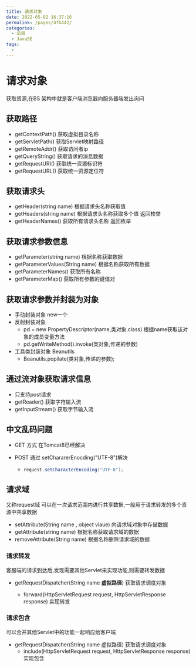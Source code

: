 ```yaml
---
title: 请求对象
date: 2022-05-02 16:37:16
permalink: /pages/4fb442/
categories:
  - 后端
  - JavaSE
tags:
  - 
---
```

# 请求对象

获取资源,在BS 架构中就是客户端浏览器向服务器端发出询问

## 获取路径

- getContextPath()  获取虚拟目录名称
- getServletPath()   获取Servlet映射路径
- getRemoteAddr()   获取访问者ip
- getQueryString()   获取请求的消息数据
- getRequestURI()   获取统一资源标识符
- getRequestURL()   获取统一资源定位符

## 获取请求头

- getHeader(string name)  根据请求头名称获取值
- getHeaders(string name)   根据请求头名称获取多个值  返回枚举
- getHeaderNames()   获取所有请求头名称  返回枚举



## 获取请求参数信息

- getParameter(string name)  根据名称获取数据
- getParameterValues(String name)  根据名称获取所有数据
- getParameterNames()    获取所有名称
- getParameterMap()   获取所有参数的键值对





## 获取请求参数并封装为对象

- 手动封装对象   new一个
- 反射封装对象   
  - pd = new PropertyDescriptor(name,类对象.class)   根据name获取该对象的成员变量方法
  - pd.getWriteMethod().invoke(类对象,传递的参数)
- 工具类封装对象  Beanutils
  - Beanutils.popilate(类对象,传递的参数);



## 通过流对象获取请求信息

- 只支持post请求
- getReader()   获取字符输入流
- getInputStream()  获取字节输入流



## 中文乱码问题

- GET 方式   在Tomcat8已经解决

- POST 通过 setChararerEnocding("UTF-8")解决

  - ```java
    request.setCharacterEncoding("UTF-8");
    ```

## 请求域

又称request域 可以在一次请求范围内进行共享数据,一般用于请求转发的多个资源中共享数据

- setAttribute(String name , object vlaue)   向请求域对象中存储数据
- getAttribute(string name)  根据名称获取请求域的数据
- removeAttribute(String name)  根据名称删除请求域的数据

### 请求转发

客服端的请求到达后,发现需要其他Servlet来实现功能,则需要转发数据

- getRequestDispatcher(String name **虚拟路径**)  获取请求调度对象

  - forward(HttpServletRequest request, HttpServletResponse response)  实现转发

  

### 请求包含

可以合并其他Servlet中的功能一起响应给客户端

- getRequestDispatcher(String name 虚拟路径)  获取请求调度对象
  - include(HttpServletRequest request, HttpServletResponse response)  实现包含



